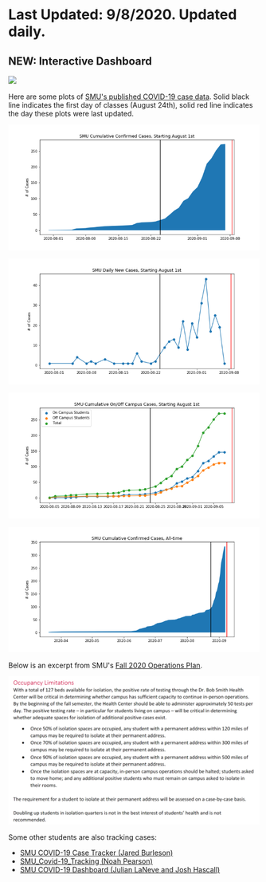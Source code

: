 # Last Updated: 9/8/2020. Updated daily.

## NEW: Interactive Dashboard
<div class='tableauPlaceholder' id='viz1599210612074' style='position: relative'><noscript><a href='https://public.tableau.com/views/SMUCOVID-19InteractiveDashboard/Dashboard?:language=en&:display_count=y&publish=yes&:origin=viz_share_link'><img alt=' ' src='https:&#47;&#47;public.tableau.com&#47;static&#47;images&#47;SM&#47;SMUCOVID-19InteractiveDashboard&#47;Dashboard&#47;1_rss.png' style='border: none' /></a></noscript><object class='tableauViz'  style='display:none;'><param name='host_url' value='https%3A%2F%2Fpublic.tableau.com%2F' /> <param name='embed_code_version' value='3' /> <param name='site_root' value='' /><param name='name' value='SMUCOVID-19InteractiveDashboard&#47;Dashboard' /><param name='tabs' value='no' /><param name='toolbar' value='yes' /><param name='static_image' value='https:&#47;&#47;public.tableau.com&#47;static&#47;images&#47;SM&#47;SMUCOVID-19InteractiveDashboard&#47;Dashboard&#47;1.png' /> <param name='animate_transition' value='yes' /><param name='display_static_image' value='yes' /><param name='display_spinner' value='yes' /><param name='display_overlay' value='yes' /><param name='display_count' value='yes' /><param name='language' value='en' /></object></div>


Here are some plots of [SMU's published COVID-19 case data](https://blog.smu.edu/coronavirus-covid-19/cases/). Solid black line indicates the first day of classes (August 24th), solid red line indicates the day these plots were last updated.

![](cumulative_cases_starting_august.png)

![](daily_new_cases_starting_august.png)

![](cumulative_on_off_cases_starting_august.png)

![](cumulative_cases_all_time.png)

Below is an excerpt from SMU's [Fall 2020 Operations Plan](https://smu.app.box.com/s/rrp4y7vgndry6kb8xhrmtxdcbdftjs85).

![](operations_plan_excerpt.png)

Some other students are also tracking cases:
<ul>
<li> <a href="https://github.com/jared-burleson/SMU_COVID_Case_Tracker">SMU COVID-19 Case Tracker (Jared Burleson)</a>
<li> <a href="https://github.com/NoahPearson/SMU_Covid-19_Tracking">SMU_Covid-19_Tracking (Noah Pearson)</a>
<li> <a href="http://covid.smuaiclub.com/">SMU COVID-19 Dashboard (Julian LaNeve and Josh Hascall)</a>
  
</ul>
